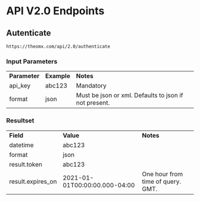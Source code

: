 # API V2.0 Endpoints

## Autenticate

~~~
https://theomx.com/api/2.0/authenticate
~~~

### Input Parameters

<table>
  <tr>
    <td><b>Parameter</b></td>
    <td><b>Example</b></td>
    <td><b><b>Notes</b></b></td>
  </tr>
  <tr>
    <td>api_key</td>
    <td>abc123</td>
    <td>Mandatory</td>
  </tr>
  <tr>
    <td>format</td>
    <td>json</td>
    <td>Must be json or xml. Defaults to json if not present.</td>
  </tr>
</table>

### Resultset

<table>
  <tr>
    <td><b>Field</b></td>
    <td><b>Value</b></td>
    <td><b><b>Notes</b></b></td>
  </tr>
  <tr>
    <td>datetime</td>
    <td>abc123</td>
    <td></td>
  </tr>
  <tr>
    <td>format</td>
    <td>json</td>
    <td></td>
  </tr>
  <tr>
    <td>result.token</td>
    <td>abc123</td>
    <td></td>
  </tr>
    <tr>
    <td>result.expires_on</td>
    <td>2021-01-01T00:00:00.000-04:00</td>
    <td>One hour from time of query. GMT.</td>
  </tr>
</table>